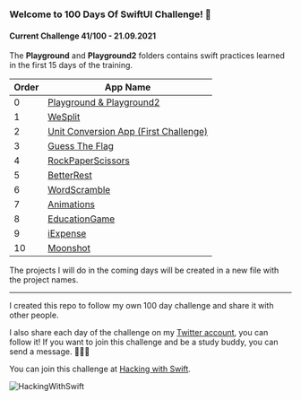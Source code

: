 
### Welcome to 100 Days Of SwiftUI Challenge! 🚀
#### Current Challenge 41/100 - 21.09.2021

The **Playground** and **Playground2** folders contains swift practices learned in the first 15 days of the training.

|Order|App Name  |
|--|--|
|0 |[Playground & Playground2](https://github.com/mavideniz/100DaysOfSwiftUI/tree/main/Playgrounds) |
|1  |[WeSplit](https://github.com/mavideniz/100DaysOfSwiftUI/tree/main/WeSplit)  |
|2  |[Unit Conversion App (First Challenge)](https://github.com/mavideniz/100DaysOfSwiftUI/tree/main/UnitConversion)  |
|3  |[Guess The Flag](https://github.com/mavideniz/100DaysOfSwiftUI/tree/main/GuessTheFlag)  |
|4  |[RockPaperScissors](https://github.com/mavideniz/100DaysOfSwiftUI/tree/main/RockPaperScissorsGame)  |
|5  |[BetterRest](https://github.com/mavideniz/100DaysOfSwiftUI/tree/main/BetterRest)  |
|6  |[WordScramble](https://github.com/mavideniz/100DaysOfSwiftUI/tree/main/WordScramble)  |
|7  |[Animations](https://github.com/mavideniz/100DaysOfSwiftUI/tree/main/Animations)  |
|8  |[EducationGame](https://github.com/mavideniz/100DaysOfSwiftUI/tree/main/EducationGame)  |
|9  |[iExpense](https://github.com/mavideniz/100DaysOfSwiftUI/tree/main/iExpense)  |
|10  |[Moonshot](https://github.com/mavideniz/100DaysOfSwiftUI/tree/main/Moonshot)  |





The projects I will do in the coming days will be created in a new file with the project names.

---
I created this repo to follow my own 100 day challenge and share it with other people.

I also share each day of the challenge on my [Twitter account](https://twitter.com/dogancna), you can follow it! If you want to join this challenge and be a study buddy, you can send a message. 🙋🏼‍♂️

You can join this challenge at [Hacking with Swift](https://www.hackingwithswift.com/100/swiftui).

![HackingWithSwift](https://i.ytimg.com/vi/AWZzEGwkenQ/maxresdefault.jpg)
